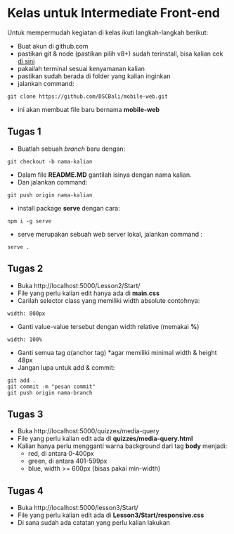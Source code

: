 # Kelas untuk Intermediate Front-end

Untuk mempermudah kegiatan di kelas ikuti langkah-langkah berikut:

- Buat akun di github.com
- pastikan git & node (pastikan pilih v8+) sudah terinstall, bisa kalian cek [di sini](https://github.com/DSCBali/preclass)
- pakailah terminal sesuai kenyamanan kalian
- pastikan sudah berada di folder yang kalian inginkan
- jalankan command:
```
git clone https://github.com/DSCBali/mobile-web.git
```
- ini akan membuat file baru bernama **mobile-web**

## Tugas 1
- Buatlah sebuah _branch_ baru dengan:
```
git checkout -b nama-kalian
```
- Dalam file **README.MD** gantilah isinya dengan nama kalian.
- Dan jalankan command:
```
git push origin nama-kalian
```
- install package **serve** dengan cara:
```
npm i -g serve
```
- serve merupakan sebuah web server lokal, jalankan command :
```
serve .
```


## Tugas 2
- Buka http://localhost:5000/Lesson2/Start/
- File yang perlu kalian edit hanya ada di **main.css**
- Carilah selector class yang memiliki width absolute contohnya:
```
width: 800px
```
- Ganti value-value tersebut dengan width relative (memakai **%**)
```
width: 100%
```
- Ganti semua tag *a*(anchor tag) *agar memiliki minimal width & height 48px
- Jangan lupa untuk add & commit:
```
git add .
git commit -m "pesan commit"
git push origin nama-branch
```

## Tugas 3
- Buka http://localhost:5000/quizzes/media-query
- File yang perlu kalian edit ada di **quizzes/media-query.html**
- Kalian hanya perlu mengganti warna background dari tag **body** menjadi:
  - red, di antara 0-400px
  - green, di antara 401-599px
  - blue, width >= 600px (bisas pakai min-width)

## Tugas 4
- Buka http://localhost:5000/lesson3/Start/
- File yang perlu kalian edit ada di **Lesson3/Start/responsive.css**
- Di sana sudah ada catatan yang perlu kalian lakukan
